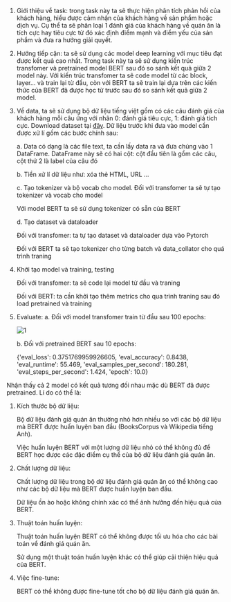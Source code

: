 
1. Giới thiệu về task: trong task này ta sẽ thực hiện phân tích phản hồi của khách hàng, hiểu được cảm nhận của khách hàng về sản phẩm hoặc dịch vụ. Cụ thể ta sẽ phân loại 1 đánh giá của khách hàng về quán ăn là tích cực hay tiêu cực từ đó xác định điểm mạnh và điểm yếu của sản phẩm và đưa ra hướng giải quyết. 

2. Hướng tiếp cận: ta sẽ sử dụng các model deep learning với mục tiêu đạt được kết quả cao nhất. Trong task này ta sẽ sử dụng kiến trúc transfomer và pretrained model BERT sau đó so sánh kết quả giữa 2 model này. Với kiến trúc transfomer ta sẽ code model từ các block, layer... và train lại từ đầu, còn với BERT ta sẽ train lại dựa trên các kiến thức của BERT đã được học từ trước sau đó so sánh kết quả giữa 2 model. 

3. Về data, ta sẽ sử dụng bộ dữ liệu tiếng việt gồm có các câu đánh giá của khách hàng mỗi câu ứng với nhãn 0: đánh giá tiêu cực, 1: đánh giá tich cực. Download dataset tại <a href="https://github.com/congnghia0609/ntc-scv.git">đây</a>. Dữ liệu trước khi đưa vào model cần được xử lí gồm các bước chính sau:

   a. Data có dạng là các file text, ta cần lấy data ra và đưa chúng vào 1 DataFrame. DataFrame này sẽ có hai cột: cột đầu tiên là gồm các câu, cột thứ 2 là label của câu đó 

   b. Tiền xử lí dữ liệu như: xóa thẻ HTML, URL ...

   c. Tạo tokenizer và bộ vocab cho model.
      Đối với transfomer ta sẽ tự tạo tokenizer và vocab cho model
   
      Với model BERT ta sẽ sử dụng tokenizer có sẵn của BERT

   d. Tạo dataset và dataloader
   
      Đối với transfomer: ta tự tạo dataset và dataloader dựa vào Pytorch

      Đối với BERT ta sẽ tạo tokenizer cho từng batch và data_collator cho quá trình traning

4. Khởi tạo model và training, testing

   Đối với transfomer: ta sẽ code lại model từ đầu và traning

   Đối với BERT: ta cần khởi tạo thêm metrics cho qua trình traning sau đó load pretrained và training 

5. Evaluate:
   a. Đối với model transfomer train từ đầu sau 100 epochs:
   
   ![1](https://github.com/PhamTrinhDuc/Text-Classification-using-Transformer-and-Pretrained-BERT/assets/127647215/6c442e11-d125-4548-be35-4cd8e98952dd)

   b. Đối với pretrained BERT sau 10 epochs:

   {'eval_loss': 0.3751769959926605,
    'eval_accuracy': 0.8438,
    'eval_runtime': 55.469,
    'eval_samples_per_second': 180.281,
    'eval_steps_per_second': 1.424,
    'epoch': 10.0}


Nhận thấy cả 2 model có kết quả tương đối nhau mặc dù BERT đã được pretrained. Lí do có thể là: 
1. Kích thước bộ dữ liệu:

   Bộ dữ liệu đánh giá quán ăn thường nhỏ hơn nhiều so với các bộ dữ liệu mà BERT được huấn luyện ban đầu (BooksCorpus và Wikipedia tiếng Anh).
   
   Việc huấn luyện BERT với một lượng dữ liệu nhỏ có thể không đủ để BERT học được các đặc điểm cụ thể của bộ dữ liệu đánh giá quán ăn.

2. Chất lượng dữ liệu:

   Chất lượng dữ liệu trong bộ dữ liệu đánh giá quán ăn có thể không cao như các bộ dữ liệu mà BERT được huấn luyện ban đầu.
   
   Dữ liệu ồn ào hoặc không chính xác có thể ảnh hưởng đến hiệu quả của BERT.

3. Thuật toán huấn luyện:

   Thuật toán huấn luyện BERT có thể không được tối ưu hóa cho các bài toán về đánh giá quán ăn.
   
   Sử dụng một thuật toán huấn luyện khác có thể giúp cải thiện hiệu quả của BERT.

4. Việc fine-tune:

   BERT có thể không được fine-tune tốt cho bộ dữ liệu đánh giá quán ăn.
   



   

